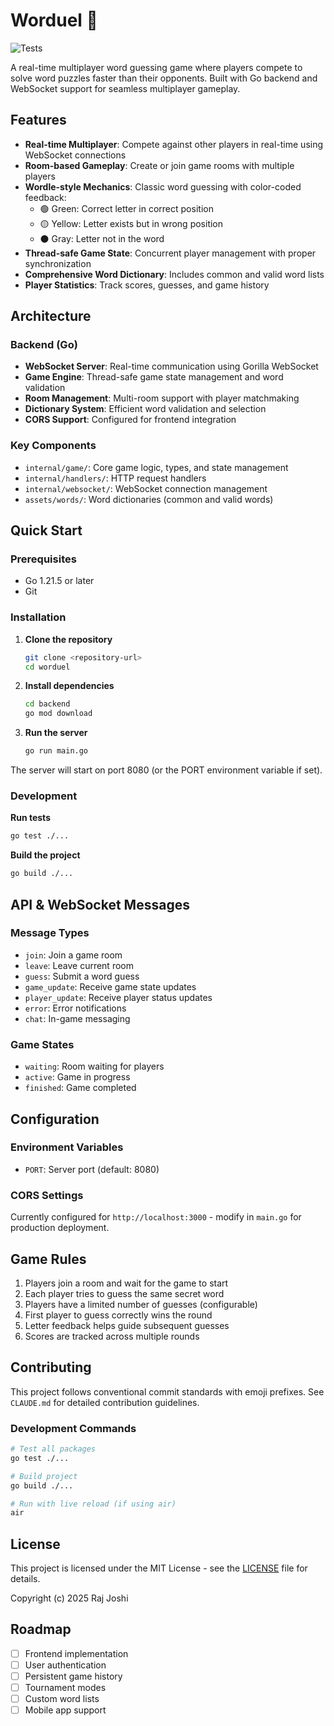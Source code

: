 # Worduel 🎯

![Tests](https://github.com/iamrajjoshi/worduel/actions/workflows/test.yml/badge.svg?branch=main)

A real-time multiplayer word guessing game where players compete to solve word puzzles faster than their opponents. Built with Go backend and WebSocket support for seamless multiplayer gameplay.

## Features

- **Real-time Multiplayer**: Compete against other players in real-time using WebSocket connections
- **Room-based Gameplay**: Create or join game rooms with multiple players
- **Wordle-style Mechanics**: Classic word guessing with color-coded feedback:
  - 🟢 Green: Correct letter in correct position
  - 🟡 Yellow: Letter exists but in wrong position
  - ⚫ Gray: Letter not in the word
- **Thread-safe Game State**: Concurrent player management with proper synchronization
- **Comprehensive Word Dictionary**: Includes common and valid word lists
- **Player Statistics**: Track scores, guesses, and game history

## Architecture

### Backend (Go)
- **WebSocket Server**: Real-time communication using Gorilla WebSocket
- **Game Engine**: Thread-safe game state management and word validation
- **Room Management**: Multi-room support with player matchmaking
- **Dictionary System**: Efficient word validation and selection
- **CORS Support**: Configured for frontend integration

### Key Components
- `internal/game/`: Core game logic, types, and state management
- `internal/handlers/`: HTTP request handlers
- `internal/websocket/`: WebSocket connection management
- `assets/words/`: Word dictionaries (common and valid words)

## Quick Start

### Prerequisites
- Go 1.21.5 or later
- Git

### Installation

1. **Clone the repository**
   ```bash
   git clone <repository-url>
   cd worduel
   ```

2. **Install dependencies**
   ```bash
   cd backend
   go mod download
   ```

3. **Run the server**
   ```bash
   go run main.go
   ```

The server will start on port 8080 (or the PORT environment variable if set).

### Development

**Run tests**
```bash
go test ./...
```

**Build the project**
```bash
go build ./...
```

## API & WebSocket Messages

### Message Types
- `join`: Join a game room
- `leave`: Leave current room
- `guess`: Submit a word guess
- `game_update`: Receive game state updates
- `player_update`: Receive player status updates
- `error`: Error notifications
- `chat`: In-game messaging

### Game States
- `waiting`: Room waiting for players
- `active`: Game in progress
- `finished`: Game completed

## Configuration

### Environment Variables
- `PORT`: Server port (default: 8080)

### CORS Settings
Currently configured for `http://localhost:3000` - modify in `main.go` for production deployment.

## Game Rules

1. Players join a room and wait for the game to start
2. Each player tries to guess the same secret word
3. Players have a limited number of guesses (configurable)
4. First player to guess correctly wins the round
5. Letter feedback helps guide subsequent guesses
6. Scores are tracked across multiple rounds

## Contributing

This project follows conventional commit standards with emoji prefixes. See `CLAUDE.md` for detailed contribution guidelines.

### Development Commands
```bash
# Test all packages
go test ./...

# Build project
go build ./...

# Run with live reload (if using air)
air
```

## License

This project is licensed under the MIT License - see the [LICENSE](LICENSE) file for details.

Copyright (c) 2025 Raj Joshi

## Roadmap

- [ ] Frontend implementation
- [ ] User authentication
- [ ] Persistent game history
- [ ] Tournament modes
- [ ] Custom word lists
- [ ] Mobile app support

